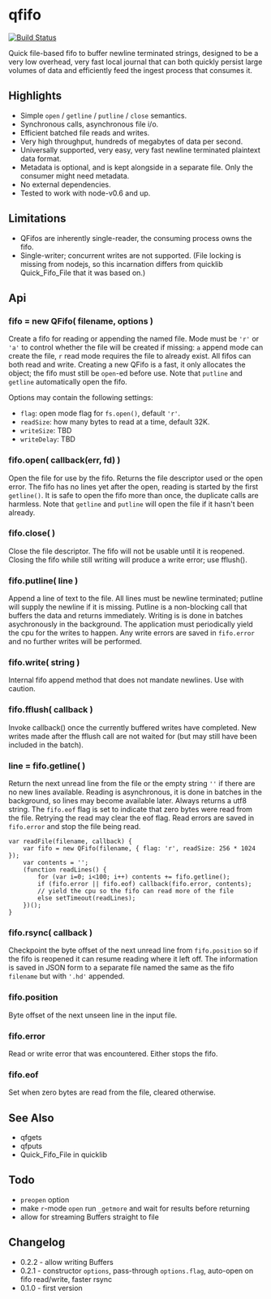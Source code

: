 qfifo
=====
[![Build Status](https://travis-ci.org/andrasq/node-qfifo.svg?branch=master)](https://travis-ci.org/andrasq/node-qfifo)
<!-- [![Coverage Status](https://coveralls.io/repos/github/andrasq/node-qfifo/badge.svg?branch=master)](https://coveralls.io/github/andrasq/node-qfifo?branch=master) -->

Quick file-based fifo to buffer newline terminated strings, designed to be a very low
overhead, very fast local journal that can both quickly persist large volumes of data and
efficiently feed the ingest process that consumes it.

## Highlights

- Simple `open` / `getline` / `putline` / `close` semantics.
- Synchronous calls, asynchronous file i/o.
- Efficient batched file reads and writes.
- Very high throughput, hundreds of megabytes of data per second.
- Universally supported, very easy, very fast newline terminated plaintext data format.
- Metadata is optional, and is kept alongside in a separate file.  Only the consumer
  might need metadata.
- No external dependencies.
- Tested to work with node-v0.6 and up.

## Limitations

- QFifos are inherently single-reader, the consuming process owns the fifo.
- Single-writer; concurrent writes are not supported. (File locking is missing from nodejs, so
  this incarnation differs from quicklib Quick_Fifo_File that it was based on.)


Api
----------------

### fifo = new QFifo( filename, options )

Create a fifo for reading or appending the named file.  Mode must be `'r'` or `'a'` to control
whether the file will be created if missing: `a` append mode can create the file, `r` read mode
requires the file to already exist.  All fifos can both read and write.  Creating a new QFifo is
a fast, it only allocates the object; the fifo must still be `open`-ed before use.  Note that
`putline` and `getline` automatically open the fifo.

Options may contain the following settings:
- `flag`: open mode flag for `fs.open()`, default `'r'`.
- `readSize`: how many bytes to read at a time, default 32K.
- `writeSize`: TBD
- `writeDelay`: TBD

### fifo.open( callback(err, fd) )

Open the file for use by the fifo.  Returns the file descriptor used or the open error.
The fifo has no lines yet after the open, reading is started by the first `getline()`.
It is safe to open the fifo more than once, the duplicate calls are harmless.  Note that
`getline` and `putline` will open the file if it hasn't been already.

### fifo.close( )

Close the file descriptor.  The fifo will not be usable until it is reopened.  Closing the fifo
while still writing will produce a write error; use fflush().

### fifo.putline( line )

Append a line of text to the file.  All lines must be newline terminated; putline will supply
the newline if it is missing.  Putline is a non-blocking call that buffers the data and returns
immediately.  Writing is is done in batches asychronously in the background.  The application
must periodically yield the cpu for the writes to happen.  Any write errors are saved in
`fifo.error` and no further writes will be performed.

### fifo.write( string )

Internal fifo append method that does not mandate newlines.  Use with caution.

### fifo.fflush( callback )

Invoke callback() once the currently buffered writes have completed.  New writes made after the
fflush call are not waited for (but may still have been included in the batch).

### line = fifo.getline( )

Return the next unread line from the file or the empty string `''` if there are no new lines
available.  Reading is asynchronous, it is done in batches in the background, so lines may
become available later.  Always returns a utf8 string.  The `fifo.eof` flag is set to indicate
that zero bytes were read from the file.  Retrying the read may clear the eof flag.  Read errors
are saved in `fifo.error` and stop the file being read.

    var readFile(filename, callback) {
        var fifo = new QFifo(filename, { flag: 'r', readSize: 256 * 1024 });
        var contents = '';
        (function readLines() {
            for (var i=0; i<100; i++) contents += fifo.getline();
            if (fifo.error || fifo.eof) callback(fifo.error, contents);
            // yield the cpu so the fifo can read more of the file
            else setTimeout(readLines);
        })();
    }

### fifo.rsync( callback )

Checkpoint the byte offset of the next unread line from `fifo.position` so if the fifo is
reopened it can resume reading where it left off.  The information is saved in JSON form to a
separate file named the same as the fifo `filename` but with `'.hd'` appended.

### fifo.position

Byte offset of the next unseen line in the input file.

### fifo.error

Read or write error that was encountered.  Either stops the fifo.

### fifo.eof

Set when zero bytes are read from the file, cleared otherwise.


See Also
----------------
- qfgets
- qfputs
- Quick_Fifo_File in quicklib


Todo
----------------

- `preopen` option
- make `r`-mode `open` run `_getmore` and wait for results before returning
- allow for streaming Buffers straight to file


Changelog
----------------

- 0.2.2 - allow writing Buffers
- 0.2.1 - constructor `options`, pass-through `options.flag`, auto-open on fifo read/write, faster rsync
- 0.1.0 - first version
